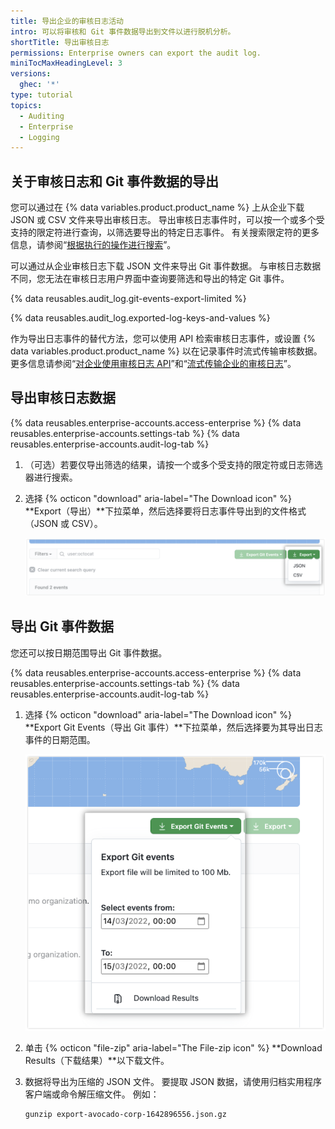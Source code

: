 ```yaml
---
title: 导出企业的审核日志活动
intro: 可以将审核和 Git 事件数据导出到文件以进行脱机分析。
shortTitle: 导出审核日志
permissions: Enterprise owners can export the audit log.
miniTocMaxHeadingLevel: 3
versions:
  ghec: '*'
type: tutorial
topics:
  - Auditing
  - Enterprise
  - Logging
---
```


## 关于审核日志和 Git 事件数据的导出

您可以通过在 {% data variables.product.product_name %} 上从企业下载 JSON 或 CSV 文件来导出审核日志。 导出审核日志事件时，可以按一个或多个受支持的限定符进行查询，以筛选要导出的特定日志事件。 有关搜索限定符的更多信息，请参阅“[根据执行的操作进行搜索](/admin/monitoring-activity-in-your-enterprise/reviewing-audit-logs-for-your-enterprise/searching-the-audit-log-for-your-enterprise#search-based-on-the-action-performed)”。

可以通过从企业审核日志下载 JSON 文件来导出 Git 事件数据。 与审核日志数据不同，您无法在审核日志用户界面中查询要筛选和导出的特定 Git 事件。

{% data reusables.audit_log.git-events-export-limited %}

{% data reusables.audit_log.exported-log-keys-and-values %}

作为导出日志事件的替代方法，您可以使用 API 检索审核日志事件，或设置 {% data variables.product.product_name %} 以在记录事件时流式传输审核数据。 更多信息请参阅“[对企业使用审核日志 API](/admin/monitoring-activity-in-your-enterprise/reviewing-audit-logs-for-your-enterprise/using-the-audit-log-api-for-your-enterprise)”和“[流式传输企业的审核日志](/admin/monitoring-activity-in-your-enterprise/reviewing-audit-logs-for-your-enterprise/streaming-the-audit-log-for-your-enterprise)”。

## 导出审核日志数据

{% data reusables.enterprise-accounts.access-enterprise %}
{% data reusables.enterprise-accounts.settings-tab %}
{% data reusables.enterprise-accounts.audit-log-tab %}
1. （可选）若要仅导出筛选的结果，请按一个或多个受支持的限定符或日志筛选器进行搜索。
2. 选择 {% octicon "download" aria-label="The Download icon" %} **Export（导出）**下拉菜单，然后选择要将日志事件导出到的文件格式（JSON 或 CSV）。

    ![导出按钮](/assets/images/help/organizations/org-audit-log-export.png)

## 导出 Git 事件数据

您还可以按日期范围导出 Git 事件数据。

{% data reusables.enterprise-accounts.access-enterprise %}
{% data reusables.enterprise-accounts.settings-tab %}
{% data reusables.enterprise-accounts.audit-log-tab %}
1. 选择 {% octicon "download" aria-label="The Download icon" %} **Export Git Events（导出 Git 事件）**下拉菜单，然后选择要为其导出日志事件的日期范围。

    ![“导出 Git 事件”按钮](/assets/images/help/organizations/org-audit-log-export-git-events.png)
1. 单击 {% octicon "file-zip" aria-label="The File-zip icon" %} **Download Results（下载结果）**以下载文件。
1. 数据将导出为压缩的 JSON 文件。 要提取 JSON 数据，请使用归档实用程序客户端或命令解压缩文件。 例如：

    ```
    gunzip export-avocado-corp-1642896556.json.gz
    ```

